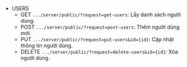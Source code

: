 - USERS
  - GET `.../server/public/?request=get-users`: Lấy danh sách người dùng.
  - POST `.../server/public/?request=post-users`: Thêm người dùng mới.
  - PUT `.../server/public/?request=put-users&id={id}`: Cập nhật thông tin người dùng.
  - DELETE `.../server/public/?request=delete-users&id={id}`: Xóa người dùng.